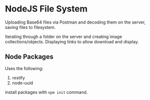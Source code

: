 # NodeJS File System

Uploading Base64 files via Postman and decoding them on the server, saving files to filesystem.

Iterating through a folder on the server and creating image collections/objects. Displaying links to allow download and display.

## Node Packages
Uses the following:
1. restify
2. node-uuid

install packages with `npm init` command.

